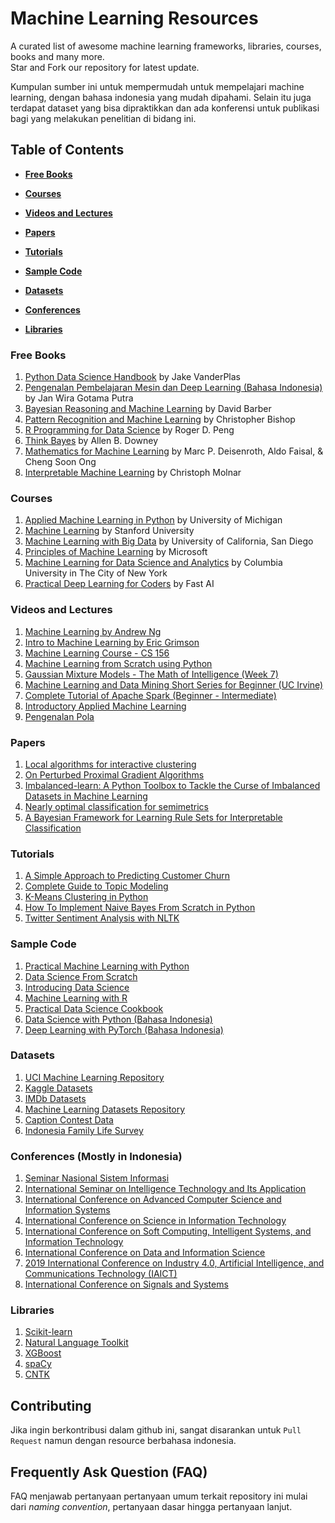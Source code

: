 # Machine Learning Resources
A curated list of awesome machine learning frameworks, libraries, courses, books and many more.  
Star and Fork our repository for latest update.

Kumpulan sumber ini untuk mempermudah untuk mempelajari machine learning, dengan bahasa indonesia yang mudah dipahami. Selain itu juga terdapat dataset yang bisa dipraktikkan dan ada konferensi untuk publikasi bagi yang melakukan penelitian di bidang ini.

## Table of Contents
* **[Free Books](#free-books)**

* **[Courses](#courses)**

* **[Videos and Lectures](#videos-and-lectures)**

* **[Papers](#papers)**

* **[Tutorials](#tutorials)**

* **[Sample Code](#sample-code)**

* **[Datasets](#datasets)**

* **[Conferences](#conferences-mostly-in-indonesia)**

* **[Libraries](#libraries)**

### Free Books
1. [Python Data Science Handbook](https://jakevdp.github.io/PythonDataScienceHandbook/) by Jake VanderPlas
2. [Pengenalan Pembelajaran Mesin dan Deep Learning (Bahasa Indonesia)](https://wiragotama.github.io/ebook_machine_learning.html) by Jan Wira Gotama Putra
3. [Bayesian Reasoning and Machine Learning](http://web4.cs.ucl.ac.uk/staff/D.Barber/pmwiki/pmwiki.php?n=Brml.Online) by David Barber
4. [Pattern Recognition and Machine Learning](https://www.microsoft.com/en-us/research/uploads/prod/2006/01/Bishop-Pattern-Recognition-and-Machine-Learning-2006.pdf) by Christopher Bishop
5. [R Programming for Data Science](https://leanpub.com/rprogramming) by Roger D. Peng
6. [Think Bayes](http://greenteapress.com/wp/think-bayes/) by Allen B. Downey
7. [Mathematics for Machine Learning](https://mml-book.github.io/) by Marc P. Deisenroth, Aldo Faisal, & Cheng Soon Ong
8. [Interpretable Machine Learning](https://christophm.github.io/interpretable-ml-book/) by Christoph Molnar

### Courses
1. [Applied Machine Learning in Python](https://www.coursera.org/learn/python-machine-learning) by University of Michigan
2. [Machine Learning](https://www.coursera.org/learn/machine-learning) by Stanford University
3. [Machine Learning with Big Data](https://www.coursera.org/learn/big-data-machine-learning) by University of California, San Diego
4. [Principles of Machine Learning](https://www.edx.org/course/principles-of-machine-learning) by Microsoft
5. [Machine Learning for Data Science and Analytics](https://www.edx.org/course/machine-learning-data-science-analytics-columbiax-ds102x-1) by Columbia University in The City of New York
6. [Practical Deep Learning for Coders](https://course.fast.ai/) by Fast AI

### Videos and Lectures
1. [Machine Learning by Andrew Ng](https://www.youtube.com/watch?v=UzxYlbK2c7E&list=RDQMwjiIGVB03Eg)
2. [Intro to Machine Learning by Eric Grimson](https://www.youtube.com/watch?v=h0e2HAPTGF4)
3. [Machine Learning Course - CS 156](https://www.youtube.com/watch?v=mbyG85GZ0PI&list=PLD63A284B7615313A)
4. [Machine Learning from Scratch using Python](https://www.youtube.com/watch?v=tqlhXxy1-IU&list=PLkRkKTC6HZMxfLxUI36SM-3vuWJMoNpuz)
5. [Gaussian Mixture Models - The Math of Intelligence (Week 7)](https://www.youtube.com/watch?v=JNlEIEwe-Cg&t=945s)
6. [Machine Learning and Data Mining Short Series for Beginner (UC Irvine)](https://www.youtube.com/watch?v=qPhMX0vb6D8&list=PLaXDtXvwY-oDvedS3f4HW0b4KxqpJ_imw)
7. [Complete Tutorial of Apache Spark (Beginner - Intermediate)](https://www.youtube.com/watch?v=VAE0wEaYXHs&list=PLkRkKTC6HZMxAPWIqXp2bnQI_UFd0YsbC)
8. [Introductory Applied Machine Learning](https://www.youtube.com/user/victorlavrenko/playlists?view=50&sort=dd&shelf_id=10)
9. [Pengenalan Pola](https://www.youtube.com/watch?v=ADS1Fv729m4&list=PLvLX5-kC2DXYfMku2UZEVuJE3rsKu6n_1&index=2&t=0s)

### Papers
1. [Local algorithms for interactive clustering](http://jmlr.org/papers/volume18/15-085/15-085.pdf)
2. [On Perturbed Proximal Gradient Algorithms](http://www.jmlr.org/papers/volume18/15-038/15-038.pdf)
3. [Imbalanced-learn: A Python Toolbox to Tackle the Curse of Imbalanced Datasets in Machine Learning](http://www.jmlr.org/papers/volume18/16-365/16-365.pdf)
4. [Nearly optimal classification for semimetrics](http://www.jmlr.org/papers/volume18/16-217/16-217.pdf)
5. [A Bayesian Framework for Learning Rule Sets for Interpretable Classification](http://www.jmlr.org/papers/volume18/16-003/16-003.pdf)

### Tutorials
1. [A Simple Approach to Predicting Customer Churn](http://blog.keyrus.co.uk/a_simple_approach_to_predicting_customer_churn.html)
2. [Complete Guide to Topic Modeling](https://nlpforhackers.io/topic-modeling/)
3. [K-Means Clustering in Python](https://mubaris.com/2017/10/01/kmeans-clustering-in-python/)
4. [How To Implement Naive Bayes From Scratch in Python](https://machinelearningmastery.com/naive-bayes-classifier-scratch-python/)
5. [Twitter Sentiment Analysis with NLTK](https://pythonprogramming.net/twitter-sentiment-analysis-nltk-tutorial/)

### Sample Code
1. [Practical Machine Learning with Python](https://github.com/apress/practical-ml-w-python)
2. [Data Science From Scratch](https://github.com/joelgrus/data-science-from-scratch)
3. [Introducing Data Science](https://www.manning.com/books/introducing-data-science)
4. [Machine Learning with R](https://github.com/dataspelunking/MLwR)
5. [Practical Data Science Cookbook](https://github.com/PacktPublishing/Practical-Data-Science-Cookbook-Second-Edition)
6. [Data Science with Python (Bahasa Indonesia)](https://github.com/rubiagatra/data-science-with-python)
7. [Deep Learning with PyTorch (Bahasa Indonesia)](https://github.com/rubiagatra/deep-learning-with-pytorch)
 
### Datasets
1. [UCI Machine Learning Repository](https://archive.ics.uci.edu/ml/index.php)
2. [Kaggle Datasets](https://www.kaggle.com/datasets)
3. [IMDb Datasets](https://www.imdb.com/interfaces/)
4. [Machine Learning Datasets Repository](http://mldata.org/) 
5. [Caption Contest Data](https://github.com/nextml/caption-contest-data)
6. [Indonesia Family Life Survey](https://www.rand.org/well-being/social-and-behavioral-policy/data/FLS/IFLS.html)

### Conferences (Mostly in Indonesia)
1. [Seminar Nasional Sistem Informasi](http://sesindo.org/)
2. [International Seminar on Intelligence Technology and Its Application](http://isitia.its.ac.id/)
3. [International Conference on Advanced Computer Science and Information Systems](http://icacsis.cs.ui.ac.id/front/)
4. [International Conference on Science in Information Technology ](http://icsitech.org/)
5. [International Conference on Soft Computing, Intelligent Systems, and Information Technology](http://icsiit.petra.ac.id/)
6. [International Conference on Data and Information Science](http://icodis.org/)
7. [2019 International Conference on Industry 4.0, Artificial Intelligence, and Communications Technology (IAICT)](http://iaict.org/)
8. [International Conference on Signals and Systems](http://icsigsys.org/)

### Libraries
1. [Scikit-learn](http://scikit-learn.org/)
2. [Natural Language Toolkit](http://nltk.org/)
3. [XGBoost](https://github.com/dmlc/xgboost)
4. [spaCy](https://github.com/explosion/spaCy)
5. [CNTK](https://github.com/Microsoft/CNTK)

## Contributing
Jika ingin berkontribusi dalam github ini, sangat disarankan untuk `Pull Request` namun dengan resource berbahasa indonesia.

## Frequently Ask Question (FAQ)
FAQ menjawab pertanyaan pertanyaan umum terkait repository ini mulai dari _naming convention_, pertanyaan dasar hingga pertanyaan lanjut.
